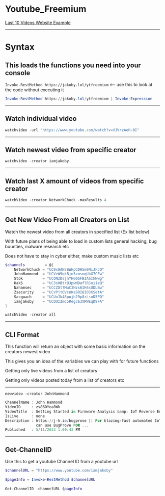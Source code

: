 # Youtube_Freemium

[Last 10 Videos Website Example](https://i-am-jakoby.github.io/Youtube_Minus/)

---

# Syntax 

## This loads the functions you need into your console 

`Invoke-RestMethod https://jakoby.lol/ytfreemium` <-- use this to look at the code without executing it

```powershell
Invoke-RestMethod https://jakoby.lol/ytfreemium | Invoke-Expression
```

---

## Watch individual video
```powershell
watchvideo -url "https://www.youtube.com/watch?v=VJVrzAeH-0I"
```

---

## Watch newest video from specific creator
```powershell
watchvideo -creator iamjakoby
```

---

## Watch last X amount of videos from specific creator
```powershell
watchVideo -creator NetworkChuck -maxResults 4
```

---

## Get New Video From all Creators on List

Watch the newest video from all creators in specified list (Ex list below)

With future plans of being able to load in custom lists general hacking, bug bounties, malware research etc 

Does not have to stay in cyber either, make custom music lists etc

```powershell
$channels         = @{
    NetworkChuck = "UC9x0AN7BWHpCDHSm9NiJFJQ"
    JohnHammond  = "UCVeW9qkBjo3zosnqUbG7CFw"
    Stok         = "UCQN2DsjnYH60SFBIA6IkNwg"
    Hak5         = "UC3s0BtrBJpwNDaflRSoiieQ"
    Nahamsec     = "UCCZDt7MuC3Hzs6IH4xODLBw"
    Zsecurity    = "UCVPjtOVcnKaSRI8IO3KSetA"
    Sasquach     = "UCUoJk48pujh29p8zLsnD5PQ"
    iamjakoby    = "UCQUz2mC5Regc63XRWEqD9FA"    
}
```

```powershell
watchVideo -creator all
```

---

## CLI Format

This function will return an object with some basic information on the creators newest video 

This gives you an idea of the variables we can play with for future functions 

Getting only live videos from a list of creators 

Getting only videos posted today from a list of creators etc 

---

```
newvideo -creator JohnHammond
```

```powershell
ChannelName : John Hammond
VideoID     : zs86OYea8Wk
VideoTitle  : Getting Started in Firmware Analysis &amp; IoT Reverse Engineering
IsLive      : none
Description : https://j-h.io/bugprove || For blazing-fast automated IoT firmware analysis and zero-day discovery, you
              can use BugProve FOR ...
Published   : 5/11/2023 1:00:43 PM
```

---

## Get-ChannelID 

Use this to get a youtube Channel ID from a youtube url
```powershell
$channelURL = "https://www.youtube.com/iamjakoby"
    
$pageInfo = Invoke-RestMethod $channelURL
    
Get-ChannelID -channelURL $pageInfo
```
